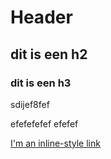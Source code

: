 <!-- TITLE: Home -->
<!-- SUBTITLE: A quick summary of Home -->

# Header

##  dit is een h2

### dit is een h3

sdijef8fef

efefefefef
efefef

[I'm an inline-style link](https://www.google.com)
